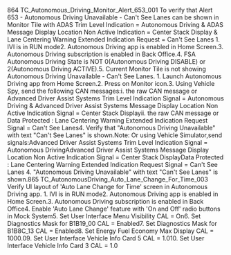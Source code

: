 864 TC_Autonomous_Driving_Monitor_Alert_653_001 To verify that Alert 653 - Autonomous Driving Unavailable - Can't See Lanes can be shown in Monitor Tile with ADAS Trim Level Indication = Autonomous Driving & ADAS Message Display Location Non Active Indication = Center Stack Display & Lane Centering Warning Extended Indication Request = Can't See Lanes 1. IVI is in RUN mode2. Autonomous Driving app is enabled in Home Screen.3. Autonomous Driving subscription is enabled in Back Office.4. FSA Autonomous Driving State is NOT 0(Autonomous Driving DISABLE) or 2(Autonomous Driving ACTIVE).5. Current Monitor Tile is not showing Autonomous Driving Unavailable - Can't See Lanes. 1. Launch Autonomous Driving app from Home Screen.2. Press on Monitor icon.3. Using Vehicle Spy, send the following CAN messages:i. the raw CAN message or Advanced Driver Assist Systems Trim Level Indication Signal = Autonomous Driving & Advanced Driver Assist Systems Message Display Location Non Active Indication Signal = Center Stack Displayii. the raw CAN message or Data Protected : Lane Centering Warning Extended Indication Request Signal = Can't See Lanes4. Verify that "Autonomous Driving Unavailable" with text "Can't See Lanes" is shown.Note: Or using Vehicle Simulator,send signals:Advanced Driver Assist Systems Trim Level Indication Signal = Autonomous DrivingAdvanced Driver Assist Systems Message Display Location Non Active Indication Signal = Center Stack DisplayData Protected : Lane Centering Warning Extended Indication Request Signal = Can't See Lanes 4. "Autonomous Driving Unavailable" with text "Can't See Lanes" is shown.865 TC_AutonomousDriving_Auto_Lane_Change_For_Time_003 Verify UI layout of 'Auto Lane Change for Time' screen in Autonomous Driving app. 1. IVI is in RUN mode2. Autonomous Driving app is enabled in Home Screen.3. Autonomous Driving subscription is enabled in Back Office4. Enable 'Auto Lane Change' feature with 'On and Off' radio buttons in Mock System5. Set User Interface Menu Visibility CAL = On6. Set Diagnostics Mask for B1B19_00 CAL = Enabled7. Set Diagnostics Mask for B1B8C_13 CAL = Enabled8. Set Energy Fuel Economy Max Display CAL = 1000.09. Set User Interface Vehicle Info Card 5 CAL = 1.010. Set User Interface Vehicle Info Card 3 CAL = 1.0